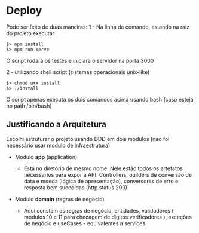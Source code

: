 # Deploy

Pode ser feito de duas maneiras:
1 - Na linha de comando, estando na raiz do projeto executar 

    $> npm install
    $> npm run serve
 O script rodará os testes e iniciara o servidor na porta 3000
 
 2 - utilizando shell script (sistemas operacionais unix-like) 
 

    $> chmod u+x install
    $> ./install
   O script apenas executa os dois comandos acima usando bash (caso esteja no path /bin/bash)

## Justificando a Arquitetura

Escolhi estruturar o projeto usando DDD em dois modulos (nao foi necessário usar modulo de infraestrutura)

 - Modulo **app** (application) 
	 - Está no diretório de mesmo nome. Nele estão todos os artefatos necessarios para expor a API. Controllers, builders de conversão de data e moeda (lógica de apresentação), conversores de erro e resposta bem sucedidas (http status 200).
	 
 - Modulo **domain** (regras de negocio)
	 - Aqui constam as regras de negócio, entidades, validadores ( modulos 10 e 11 para checagem de digitos verificadores ), exceções de negócio e useCases - equivalentes a services.